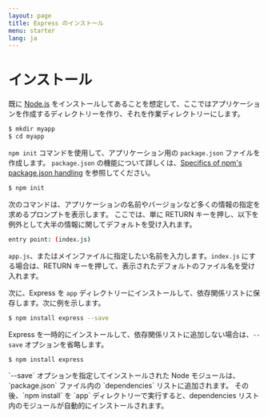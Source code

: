 ```yaml
---
layout: page
title: Express のインストール
menu: starter
lang: ja
---
```


# インストール

既に [Node.js](https://nodejs.org/) をインストールしてあることを想定して、ここではアプリケーションを作成するディレクトリーを作り、それを作業ディレクトリーにします。

```sh
$ mkdir myapp
$ cd myapp
```

`npm init` コマンドを使用して、アプリケーション用の `package.json` ファイルを作成します。
`package.json` の機能について詳しくは、[Specifics of npm's package.json handling](https://docs.npmjs.com/files/package.json) を参照してください。

```sh
$ npm init
```

次のコマンドは、アプリケーションの名前やバージョンなど多くの情報の指定を求めるプロンプトを表示します。
ここでは、単に RETURN キーを押し、以下を例外として大半の情報に関してデフォルトを受け入れます。

```sh
entry point: (index.js)
```

`app.js`、またはメインファイルに指定したい名前を入力します。`index.js` にする場合は、RETURN キーを押して、表示されたデフォルトのファイル名を受け入れます。

次に、Express を `app` ディレクトリーにインストールして、依存関係リストに保存します。次に例を示します。

```sh
$ npm install express --save
```

Express を一時的にインストールして、依存関係リストに追加しない場合は、`--save` オプションを省略します。

```sh
$ npm install express
```

<div class="doc-box doc-info" markdown="1">
`--save` オプションを指定してインストールされた Node モジュールは、`package.json` ファイル内の `dependencies` リストに追加されます。
その後、`npm install` を `app` ディレクトリーで実行すると、dependencies リスト内のモジュールが自動的にインストールされます。
</div>
